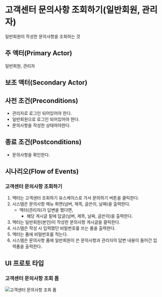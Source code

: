 # 고객센터 문의사항 조회하기(일반회원, 관리자)

일반회원이 작성한 문의사항을 조회하는 것

## 주 액터(Primary Actor)

일반회원, 관리자

## 보조 액터(Secondary Actor)

## 사전 조건(Preconditions)

- 관리자로 로그인 되어있어야 한다.
- 일반회원으로 로그인 되어있어야 한다.
- 문의사항을 작성한 상태여야한다.

## 종료 조건(Postconditions)

- 문의사항을 확인한다.

## 시나리오(Flow of Events)

### 고객센터 문의사항 조회하기

1. 액터는 고객센터 조회하기 유스케이스로 가서 문의하기 버튼을 클릭한다.
2. 시스템은 문의사항 메뉴 화면(넘버, 제목, 글쓴이, 날짜)을 출력한다.
    - 액터(관리자)가 답변을 했다면,
        - 해당 게시글 밑에 답글(넘버, 제목, 날짜, 글쓴이)을 출력한다.
3. 액터는 일반회원(본인)이 작성한 문의사항 게시글을 클릭한다.
4. 시스템은 작성 시 입력했던 비밀번호를 쓰는 폼을 출력한다.
5. 액터는 폼에 비밀번호를 적는다.
6. 시스템은 문의사항 폼에 일반회원이 쓴 문의사항과 관리자의 답변 내용이 들어간 입력폼을 출력한다.

## UI 프로토 타입

### 고객센터 문의사항 조회 폼
![고객센터 문의사항 조회 폼](./images/Q&A.PNG)
